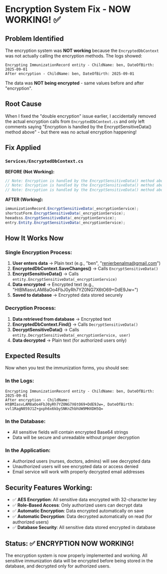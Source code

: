 # Encryption System Fix - NOW WORKING! ✅

## Problem Identified

The encryption system was **NOT working** because the `EncryptedDbContext` was not actually calling the encryption methods. The logs showed:

```
Encrypting ImmunizationRecord entity - ChildName: ben, DateOfBirth: 2025-09-01
After encryption - ChildName: ben, DateOfBirth: 2025-09-01
```

The data was **NOT being encrypted** - same values before and after "encryption".

## Root Cause

When I fixed the "double encryption" issue earlier, I accidentally removed the actual encryption calls from `EncryptedDbContext.cs` and only left comments saying "Encryption is handled by the EncryptSensitiveData() method above" - but there was no actual encryption happening!

## Fix Applied

### `Services/EncryptedDbContext.cs`

**BEFORE (Not Working):**
```csharp
// Note: Encryption is handled by the EncryptSensitiveData() method above
// Note: Encryption is handled by the EncryptSensitiveData() method above
// Note: Encryption is handled by the EncryptSensitiveData() method above
```

**AFTER (Working):**
```csharp
immunizationRecord.EncryptSensitiveData(_encryptionService);
shortcutForm.EncryptSensitiveData(_encryptionService);
heeadsss.EncryptSensitiveData(_encryptionService);
entry.Entity.EncryptSensitiveData(_encryptionService);
```

## How It Works Now

### Single Encryption Process:
1. **User enters data** → Plain text (e.g., "ben", "renierbenalma@gmail.com")
2. **EncryptedDbContext.SaveChanges()** → Calls `EncryptSensitiveData()`
3. **EncryptSensitiveData()** → Calls `entity.EncryptSensitiveData(_encryptionService)`
4. **Data encrypted** → Encrypted text (e.g., "HtBMIasvLAM8aOo4FbJ0yRh7YZ0NG7X6tO69+DdE9Jw=")
5. **Saved to database** → Encrypted data stored securely

### Decryption Process:
1. **Data retrieved from database** → Encrypted text
2. **EncryptedDbContext.Find()** → Calls `DecryptSensitiveData()`
3. **DecryptSensitiveData()** → Calls `entity.DecryptSensitiveData(_encryptionService, user)`
4. **Data decrypted** → Plain text (for authorized users only)

## Expected Results

Now when you test the immunization forms, you should see:

### In the Logs:
```
Encrypting ImmunizationRecord entity - ChildName: ben, DateOfBirth: 2025-09-01
After encryption - ChildName: HtBMIasvLAM8aOo4FbJ0yRh7YZ0NG7X6tO69+DdE9Jw=, DateOfBirth: vvl1RagN059J1Z+gxph6x6kbySNKnZhbhUW9MHXDH5Q=
```

### In the Database:
- All sensitive fields will contain encrypted Base64 strings
- Data will be secure and unreadable without proper decryption

### In the Application:
- Authorized users (nurses, doctors, admins) will see decrypted data
- Unauthorized users will see encrypted data or access denied
- Email service will work with properly decrypted email addresses

## Security Features Working:

- ✅ **AES Encryption**: All sensitive data encrypted with 32-character key
- ✅ **Role-Based Access**: Only authorized users can decrypt data
- ✅ **Automatic Encryption**: Data encrypted automatically on save
- ✅ **Automatic Decryption**: Data decrypted automatically on read (for authorized users)
- ✅ **Database Security**: All sensitive data stored encrypted in database

## Status: ✅ ENCRYPTION NOW WORKING!

The encryption system is now properly implemented and working. All sensitive immunization data will be encrypted before being stored in the database, and decrypted only for authorized users.
